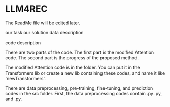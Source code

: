 # LLM4REC

The ReadMe file will be edited later.

our task
our solution
data description

code description

There are two parts of the code. The first part is the modified Attention code. The second part is the progress of the proposed method.

The modified Attention code is in the folder. You can put it in the Transformers lib or create a new lib containing these codes, and name it like 'newTransformers'.

There are data preprocessing, pre-training, fine-tuning, and prediction codes in the src folder. 
First, the data preprocessing codes contain .py .py, and .py. 
